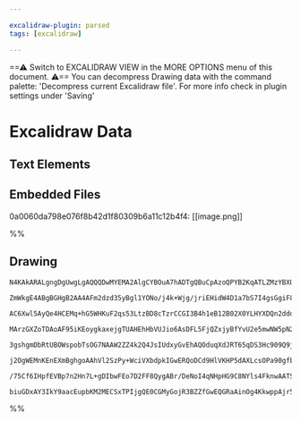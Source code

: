 ```yaml
---

excalidraw-plugin: parsed
tags: [excalidraw]

---
```

==⚠  Switch to EXCALIDRAW VIEW in the MORE OPTIONS menu of this document. ⚠== You can decompress Drawing data with the command palette: 'Decompress current Excalidraw file'. For more info check in plugin settings under 'Saving'


# Excalidraw Data
## Text Elements
## Embedded Files
0a0060da798e076f8b42d1f80309b6a11c12b4f4: [[image.png]]

%%
## Drawing
```compressed-json
N4KAkARALgngDgUwgLgAQQQDwMYEMA2AlgCYBOuA7hADTgQBuCpAzoQPYB2KqATLZMzYBXUtiRoIACyhQ4zZAHoFAc0JRJQgEYA6bGwC2CgF7N6hbEcK4OCtptbErHALRY8RMpWdx8Q1TdIEfARcZgRmBShcZQUebQBWbR4aOiCEfQQOKGZuAG1wMFAwYogSbgh8egApAAkYABkAVQARTDYYAFEYbEIAK2wKQgQOlOLIWERywn1opH4SzG5nADYA

ZmWkgE4ABgBGHgB2AA4AFm2dzd35yBgl1YONo/j4k+Wjg/jriEHidW4D1a7bS7I4gsGgiF8AqQSQIQjKaTcVZHVZfazKYLcbZfZhQUhsADWCAAwmx8GxSOU8dZmHBcIEsqMSppcNgCcp8UIOMRSeTKRJqRxafTMlAmZAAGaEfD4ADKsExEkEHnFEFx+KJAHUSH80FCxmq8YSEPKYIr0Mqyl9OQiOOEcmgrtCIGw6T1YNxdttsc6OcI4ABJYgO1C5

AC6Xwl5AyQe4HCEMq+hG5WHKuF2qs53LtzBD8cTzrCCGI3B4h1eB12B02X0YLHYXDQn2dddYnAAcpwxJ63jxNid4gc9knmM00lBi9wJQQwl9NMJuR1ghksnmE/gvkI4MRcBOS46AbtVtsDmcjptlk6DUQOAS4+uvuS2ZO0NP8LPC1EoEIQxBENzk2UVUpWCWMJG2XBvWWbYd2rI4EBPZYJSOTQTh4YhdmQ7Zj02TRlnTXZsH2VCJROVVmHccRQ2h

MArzGXZoTDAoAF95iKEoygkaxejgTUAHEhHbVUJio6AsDFL5FjQZxjyBfYvU2e5mwNW5pN2TZEhPbD9mUkofl1VAji+WF4URPVdMgdFzR9A11WNXkKXKABiXYEFc1zVRZNk/S5HkyUcgVyCFOkGQk50QLlBVRMtEscSNLUdUkUs4o1E0ovKGLM2EW17U9L5XVZNRVNQL0bJKHzA2DPII3C6MEDA1B8w3Z1k2IVMuOSa0F2IHM1wLWyEBfEq1kBB5

3gshgmDbRtUBOWspobTsOG7NAAW2ZZ4k2Q4JsIUdxyGvEhAQOduqXdJRT65qDS3Hc909Q9j1PXYTnWOjIBvO80Cax82GffdUDfD8DQnTAxQkTNKAAFXE8pgM4KBZUIIwqJ4MrJXhgAxXB9GlYqJpBqAAEEiGUGaKgQCUwoNOsoHMAhifhMmoFdVU9CyXBkyYBrvudCl4WTAhodB2G0SEZmACVwiRqjDuO50bwQGo4QRMGSqSeIWPAGrLLgOB5V3K

j2OgWEMnKEnEXmBghgoAAhVl2SzPy+WciVXbdpkIGwERQoDCd9HlVKHP5dAXLcsOPa90gfb9u3vMdoOqSC4VQoj73RV99IMelSKzWiskrQKT206yDP/fihBtV+JK9UtyPo/SAPjVNc01Xz2LC7r9O/fF7LJF6vKO+LqBS4AeTdIrPW9Wuh9LjHMex3HuF0ouo67zP4cR5HSzKlf6/0IWiZJsngkp1PV5Lv39dIImo7YChYVwf6eZKTuL/SDpuUJ2

/75Cf6IHpfEVBp7n2Hn7L+gDIbwFEo7D2FF8QygABr/DeNoI4qNHpHG9C8NYls4FknwAATSXjwRIF5zirFWDwZYlZkQ1kLkYNgBhuDsUgPQAgR1PQsWAXvHuvl+4SBgZbDkJBN4ox3sI4g8oEBwCXkI0gJAACybA2of1wJoYI/1AZy3KvIp2AVUAsIgDbMkf9SDKBZAACh4FWagvAbF2IOLY7YCQACUqpJbKATPScoZjLE8GPLY/x2JeABNQM4+I

biuGDxAY3IkY9aacEupbKM2MECSxTPIjgQE0CGMyGojR3BZZfGwEQGRaAinOg4KkwppAjr5TFgrGpR0oklDsL0BA2BsiyiqXAJRKiqnqKGloy2rJaaMEhow/AzDnQiQymkTpDZWY/mZvvKB95+olCfESTRM5tGbNCETBZ4zJnrPwJrMArE6AgXCMw5iIBmJAA===
```
%%